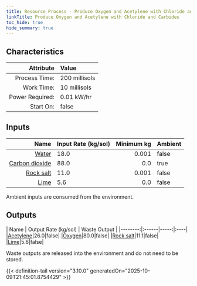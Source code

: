 ```yaml
---
title: Resource Process - Produce Oxygen and Acetylene with Chloride and Carbides
linkTitle: Produce Oxygen and Acetylene with Chloride and Carbides
toc_hide: true
hide_summary: true
---
```

<!-- This is generated by the MarsSim HelpGenertor, do not edit. -->

## Characteristics

| Attribute      | Value |
|--------:|:------|
|Process Time:|200 millisols|
|Work Time:|10 millisols|
|Power Required:|0.01 kW/hr|
|Start On:|false|

## Inputs
| Name      | Input Rate (kg/sol) | Minimum kg | Ambient |
|--------:|:------|-----:|:----|
|[Water](/docs/definitions/resource/water)|18.0|0.001|false|
|[Carbon dioxide](/docs/definitions/resource/carbon-dioxide)|88.0|0.0|true|
|[Rock salt](/docs/definitions/resource/rock-salt)|11.0|0.001|false|
|[Lime](/docs/definitions/resource/lime)|5.6|0.0|false|

Ambient inputs are consumed from the environment.

## Outputs
| Name      | Output Rate (kg/sol) | Waste Output |
|--------:|:------|-----:|:----|
|[Acetylene](/docs/definitions/resource/acetylene)|26.0|false|
|[Oxygen](/docs/definitions/resource/oxygen)|80.0|false|
|[Rock salt](/docs/definitions/resource/rock-salt)|11.1|false|
|[Lime](/docs/definitions/resource/lime)|5.6|false|

Waste outputs are released into the environment and do not need to be stored.


{{< definition-tail version="3.10.0" generatedOn="2025-10-09T21:45:01.8754429" >}}



